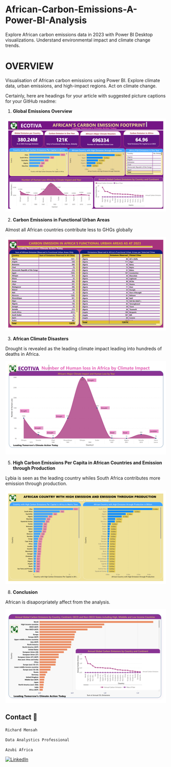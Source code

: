 # African-Carbon-Emissions-A-Power-BI-Analysis
Explore African carbon emissions data in 2023 with Power BI Desktop visualizations. Understand environmental impact and climate change trends.

# OVERVIEW 
Visualisation of African carbon emissions using Power BI. Explore climate data, urban emissions, and high-impact regions. Act on climate change.

Certainly, here are headings for your article with suggested picture captions for your GitHub readme:

1. **Global Emissions Overview**

![Image](global.jpg)

2. **Carbon Emissions in Functional Urban Areas**

Almost all African countries contribute less to GHGs globally

![image](fua.jpg)

3. **African Climate Disasters**

Drought is revealed as the leading climate impact leading into hundreds of deaths in Africa.

![image](dis.jpg)

5. **High Carbon Emissions Per Capita in African Countries and  Emission through Production**

Lybia is seen as the leading country whiles South Africa contributes more emission through production.

![image](both.jpg)

8. **Conclusion**

African is disaporpriately affect from the analysis.

![image](hi.jpg)


## Contact 🔭
`Richard Mensah`

`Data Analystics Professional`

`Azubi Africa`

[![LinkedIn](https://img.shields.io/badge/LinkedIn-%230077B5?logo=linkedin&logoColor=white)](https://www.linkedin.com/in/richard-mensah-ab8564190/) 